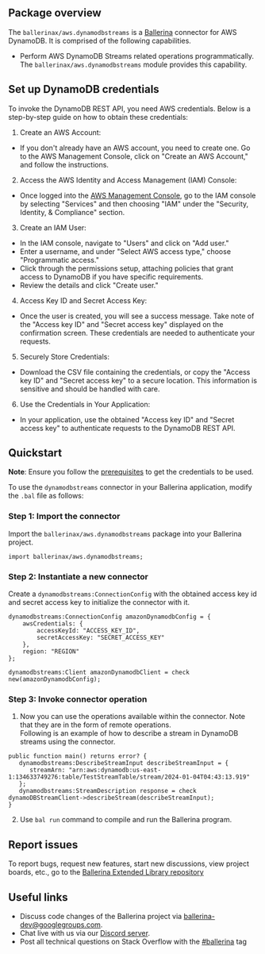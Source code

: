 ## Package overview

The `ballerinax/aws.dynamodbstreams` is a [Ballerina](https://ballerina.io/) connector for AWS DynamoDB. It is comprised of the following capabilities.
* Perform AWS DynamoDB Streams related operations programmatically. The `ballerinax/aws.dynamodbstreams` module provides this capability.

## Set up DynamoDB credentials

To invoke the DynamoDB REST API, you need AWS credentials. Below is a step-by-step guide on how to obtain these credentials:

1. Create an AWS Account:
* If you don't already have an AWS account, you need to create one. Go to the AWS Management Console, click on "Create an AWS Account," and follow the instructions.

2. Access the AWS Identity and Access Management (IAM) Console:

* Once logged into the [AWS Management Console](https://aws.amazon.com/), go to the IAM console by selecting "Services" and then choosing "IAM" under the "Security, Identity, & Compliance" section.

3. Create an IAM User:

* In the IAM console, navigate to "Users" and click on "Add user."
* Enter a username, and under "Select AWS access type," choose "Programmatic access."
* Click through the permissions setup, attaching policies that grant access to DynamoDB if you have specific requirements.
* Review the details and click "Create user."

4. Access Key ID and Secret Access Key:

* Once the user is created, you will see a success message. Take note of the "Access key ID" and "Secret access key" displayed on the confirmation screen. These credentials are needed to authenticate your requests.

5. Securely Store Credentials:

* Download the CSV file containing the credentials, or copy the "Access key ID" and "Secret access key" to a secure location. This information is sensitive and should be handled with care.

6. Use the Credentials in Your Application:

* In your application, use the obtained "Access key ID" and "Secret access key" to authenticate requests to the DynamoDB REST API.

## Quickstart

**Note**: Ensure you follow the [prerequisites](https://github.com/ballerina-platform/module-ballerinax-aws.dynamodbstreams#set-up-dynamodb-credentials) to get the credentials to be used.

To use the `dynamodbstreams` connector in your Ballerina application, modify the `.bal` file as follows:

### Step 1: Import the connector
Import the `ballerinax/aws.dynamodbstreams` package into your Ballerina project.
```ballerina
import ballerinax/aws.dynamodbstreams;
```

### Step 2: Instantiate a new connector
Create a `dynamodbstreams:ConnectionConfig` with the obtained access key id and secret access key to initialize the connector with it.
```ballerina
dynamodbstreams:ConnectionConfig amazonDynamodbConfig = {
    awsCredentials: {
        accessKeyId: "ACCESS_KEY_ID",
        secretAccessKey: "SECRET_ACCESS_KEY"
    },
    region: "REGION"
};

dynamodbstreams:Client amazonDynamodbClient = check new(amazonDynamodbConfig);
```

### Step 3: Invoke connector operation
1. Now you can use the operations available within the connector. Note that they are in the form of remote operations.  
Following is an example of how to describe a stream in DynamoDB streams using the connector.

```ballerina
public function main() returns error? {
   dynamodbstreams:DescribeStreamInput describeStreamInput = {
      streamArn: "arn:aws:dynamodb:us-east-1:134633749276:table/TestStreamTable/stream/2024-01-04T04:43:13.919"
   };
   dynamodbstreams:StreamDescription response = check dynamoDBStreamClient->describeStream(describeStreamInput);
}
```
2. Use `bal run` command to compile and run the Ballerina program.

## Report issues
To report bugs, request new features, start new discussions, view project boards, etc., go to the [Ballerina Extended Library repository](https://github.com/ballerina-platform/ballerina-extended-library)

## Useful links
- Discuss code changes of the Ballerina project via [ballerina-dev@googlegroups.com](mailto:ballerina-dev@googlegroups.com).
- Chat live with us via our [Discord server](https://discord.gg/ballerinalang).
- Post all technical questions on Stack Overflow with the [#ballerina](https://stackoverflow.com/questions/tagged/ballerina) tag

